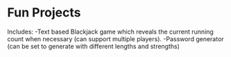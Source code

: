 # Fun Projects
Includes:
-Text based Blackjack game which reveals the current running count when necessary (can support multiple players).
-Password generator (can be set to generate with different lengths and strengths)

